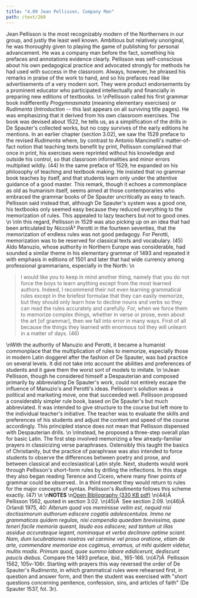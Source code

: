 ```yaml
---
title: "4.09 Jean Pellisson, Company Man"
path: /text/260
---
```

Jean Pellisson is the most recognizably modern of the Northerners in our group, and justly the least well known. Ambitious but relatively unoriginal, he was thoroughly given to playing the game of publishing for personal advancement. He was a company man before the fact, something his prefaces and annotations evidence clearly. Pellisson was self-conscious about his own pedagogical practice and advocated strongly for methods he had used with success in the classroom. Always, however, he phrased his remarks in praise of the work to hand, and so his prefaces read like advertisements of a very modern sort. They were product endorsements by a prominent educator who participated intellectually and financially in preparing new editions of textbooks.\n\nPellisson called his first grammar book indifferently <em>Progymnasmata</em> (meaning elementary exercises) or <em>Rudimenta</em> (<em>Introduction</em> -- this last appears on all surviving title pages). He was emphasizing that it derived from his own classroom exercises. The book was devised about 1522, he tells us, as a simplification of the drills in De Spauter's collected works, but no copy survives of the early editions he mentions. In an earlier chapter (section 3.02), we saw the 1529 preface to the revised <em>Rudimenta</em> where, by contrast to Antonio Mancinelli's matter-of-fact notion that teaching texts benefit by print, Pellisson complained that once in print, his exercises were reprinted without his knowledge and outside his control, so that classroom informalities and minor errors multiplied wildly. (44) In the same preface of 1529, he expanded on his philosophy of teaching and textbook making. He insisted that no grammar book teaches by itself, and that students learn only under the attentive guidance of a good master. This remark, though it echoes a commonplace as old as humanism itself, seems aimed at those contemporaries who embraced the grammar books of De Spauter uncritically as easy to teach. Pellisson said instead that, although De Spauter's system was a good one, his textbooks only seemed easy because they reduced everything to the memorization of rules. This appealed to lazy teachers but not to good ones.\n\nIn this regard, Pellisson in 1529 was also picking up on an idea that had been articulated by NiccolÃ² Perotti in the fourteen seventies, that the memorization of endless rules was not good pedagogy. For Perotti, memorization was to be reserved for classical texts and vocabulary. (45) Aldo Manuzio, whose authority in Northern Europe was considerable, had sounded a similar theme in his elementary grammar of 1493 and repeated it with emphasis in editions of 1501 and later that had wide currency among professional grammarians, especially in the North:\n<blockquote>I would like you to keep in mind another thing, namely that you do not force the boys to learn anything except from the most learned authors. Indeed, I recommend their not even learning grammatical rules except in the briefest formulae that they can easily memorize, but they should only learn how to decline nouns and verbs so they can read the rules accurately and carefully. For, when we force them to memorize complex things, whether in verse or prose, even about the art [of grammar], then we fall into error in many ways. First of all because the things they learned with enormous toil they will unlearn in a matter of days. (46)</blockquote>\nWith the authority of Manuzio and Perotti, it became a humanist commonplace that the multiplication of rules to memorize, especially those in modern Latin doggerel after the fashion of De Spauter, was bad practice on several levels. It did not take into account the abilities and preferences of students and it gave them the worst sort of models to imitate.\n\nJean Pellisson, though he considered himself a Despauterian and composed primarily by abbreviating De Spauter's work, could not entirely escape the influence of Manuzio's and Perotti's ideas. Pellisson's solution was a political and marketing move, one that succeeded well. Pellisson proposed a considerably simpler rule book, based on De Spauter's but much abbreviated. It was intended to give structure to the course but left more to the individual teacher's initiative. The teacher was to evaluate the skills and preferences of his students and adjust the content and speed of the course accordingly. This principled stance does not mean that Pellisson dispensed with Despauterian drills.\n\nInstead, he proposed a three-step overall plan for basic Latin. The first step involved memorizing a few already-familiar prayers in classicizing verse paraphrases. Ostensibly this taught the basics of Christianity, but the practice of paraphrase was also intended to force students to observe the differences between poetry and prose, and between classical and ecclesiastical Latin style. Next, students would work through Pellisson's short-form rules by drilling the inflections. In this stage they also began reading Terence and Cicero, where many finer points of grammar could be observed.. In a third moment they would return to rules for the major concepts of syntax. Pellisson's <em>Rudimenta</em> follows this scheme exactly. (47)\n\n<strong>NOTES</strong>\n<a href="http://www.humanismforsale.org/bibliography.pdf" target="new">Open Bibliography (330 KB pdf)</a>\n(44)Â  Pellisson 1562, quoted in section 3.02.\n(45)Â  See section 2.09.\n(46)Â  Orlandi 1975, 40: <em>Alterum quod vos meminisse velim est, nequid nisi doctissimorum authorum ediscere cogatis adolescentulos. Immo ne grammaticas quidem regulas, nisi compendia quaedam brevissima, quae teneri facile memoria queant, laudo eos ediscere; sed tantum ut illas assidue accurateque legant, nominaque et verba declinare optime sciant. Nam, dum lucubrationes nostras vel carmine vel prosa oratione, etiam de arte, commendare memoriae eos cogimus, erramus, ut mihi quidem videtur, multis modis. Primum quod, quae summo labore edidicerunt, dediscunt paucis diebus.</em> Compare the 1493 preface, ibid., 165-166.\n(47)Â  Pellisson 1562, 105v-106r. Starting with prayers this way reversed the order of De Spauter's <em>Rudimenta</em>, in which grammatical rules were rehearsed first, in question and answer form, and then the student was exercised with "short questions concerning penitence, confession, sins, and articles of faith" (De Spauter 1537, fol. 3r).
